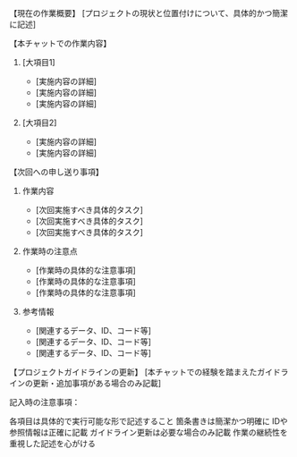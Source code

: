 【現在の作業概要】
[プロジェクトの現状と位置付けについて、具体的かつ簡潔に記述]

【本チャットでの作業内容】
1. [大項目1]
   * [実施内容の詳細]
   * [実施内容の詳細]
   * [実施内容の詳細]

2. [大項目2]
   * [実施内容の詳細]
   * [実施内容の詳細]

【次回への申し送り事項】
1. 作業内容
   * [次回実施すべき具体的タスク]
   * [次回実施すべき具体的タスク]
   * [次回実施すべき具体的タスク]

2. 作業時の注意点
   * [作業時の具体的な注意事項]
   * [作業時の具体的な注意事項]
   * [作業時の具体的な注意事項]

3. 参考情報
   * [関連するデータ、ID、コード等]
   * [関連するデータ、ID、コード等]
   * [関連するデータ、ID、コード等]

【プロジェクトガイドラインの更新】
[本チャットでの経験を踏まえたガイドラインの更新・追加事項がある場合のみ記載]

記入時の注意事項：

各項目は具体的で実行可能な形で記述すること
箇条書きは簡潔かつ明確に
IDや参照情報は正確に記載
ガイドライン更新は必要な場合のみ記載
作業の継続性を重視した記述を心がける